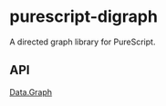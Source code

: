 # purescript-digraph

A directed graph library for PureScript.

## API

[Data.Graph](https://pursuit.purescript.org/packages/purescript-digraph/0.1.2/docs/Data.Graph)
